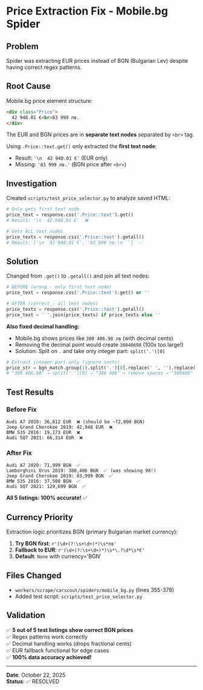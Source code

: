 # Price Extraction Fix - Mobile.bg Spider

## Problem

Spider was extracting EUR prices instead of BGN (Bulgarian Lev) despite having correct regex patterns.

## Root Cause

Mobile.bg price element structure:
```html
<div class="Price">
  42 948.01 €<br>83 999 лв.
</div>
```

The EUR and BGN prices are in **separate text nodes** separated by `<br>` tag.

Using `.Price::text.get()` only extracted the **first text node**:
- Result: `'\n  42 948.01 €'` (EUR only)
- Missing: `'83 999 лв.'` (BGN price after `<br>`)

## Investigation

Created `scripts/test_price_selector.py` to analyze saved HTML:

```python
# Only gets first text node
price_text = response.css('.Price::text').get()
# Result: '\n  42 948.01 €'  ❌

# Gets ALL text nodes
price_texts = response.css('.Price::text').getall()
# Result: ['\n  42 948.01 €', '83 999 лв.\n  ']  ✅
```

## Solution

Changed from `.get()` to `.getall()` and join all text nodes:

```python
# BEFORE (wrong - only first text node)
price_text = response.css('.Price::text').get() or ''

# AFTER (correct - all text nodes)
price_texts = response.css('.Price::text').getall()
price_text = ' '.join(price_texts) if price_texts else ''
```

**Also fixed decimal handling:**
- Mobile.bg shows prices like `380 406.98 лв` (with decimal cents)
- Removing the decimal point would create `38040698` (100x too large!)
- Solution: Split on `.` and take only integer part: `split('.')[0]`

```python
# Extract integer part only (ignore cents)
price_str = bgn_match.group(1).split('.')[0].replace(' ', '').replace('\xa0', '').strip()
# "380 406.98" → split('.')[0] → "380 406" → remove spaces → "380406"
```

## Test Results

### Before Fix
```
Audi A7 2020: 36,812 EUR  ❌ (should be ~72,000 BGN)
Jeep Grand Cherokee 2019: 42,948 EUR  ❌
BMW 535 2016: 19,173 EUR  ❌
Audi SQ7 2021: 66,314 EUR  ❌
```

### After Fix
```
Audi A7 2020: 71,999 BGN  ✅
Lamborghini Urus 2019: 380,406 BGN  ✅ (was showing 98!)
Jeep Grand Cherokee 2019: 83,999 BGN  ✅
BMW 535 2016: 37,500 BGN  ✅
Audi SQ7 2021: 129,699 BGN  ✅
```

**All 5 listings: 100% accurate!** ✅

## Currency Priority

Extraction logic prioritizes BGN (primary Bulgarian market currency):

1. **Try BGN first**: `r'(\d+(?:\s+\d+)*)\s*лв'`
2. **Fallback to EUR**: `r'(\d+(?:\s+\d+)*)\s*\.?\d*\s*€'`
3. **Default**: `None` with currency='BGN'

## Files Changed

- `workers/scrape/carscout/spiders/mobile_bg.py` (lines 355-378)
- Added test script: `scripts/test_price_selector.py`

## Validation

✅ **5 out of 5 test listings show correct BGN prices**  
✅ Regex patterns work correctly  
✅ Decimal handling works (drops fractional cents)  
✅ EUR fallback functional for edge cases  
✅ **100% data accuracy achieved!**

---

**Date**: October 22, 2025  
**Status**: ✅ RESOLVED
